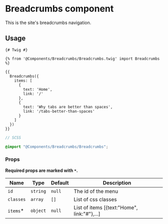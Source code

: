 # Breadcrumbs component

This is the site's breadcrumbs navigation.

## Usage

```twig
{# Twig #}

{% from '@Components/Breadcrumbs/Breadcrumbs.twig' import Breadcrumbs %}

{{
  Breadcrumbs({
    items: [
      {
        text: 'Home',
        link: '/'
      },
      {
        text: 'Why tabs are better than spaces',
        link: '/tabs-better-than-spaces'
      }
    ]
  })
}}
```

```scss
// SCSS

@import "@Components/Breadcrumbs/Breadcrumbs";
```

### Props

**Required props are marked with `*`.**

| Name      | Type     | Default | Description                                   |
| --------- | -------- | ------- | --------------------------------------------- |
| `id`      | `string` | `null`  | The id of the menu                            |
| `classes` | `array`  | `[]`    | List of css classes                           |
| `items`\* | `object` | `null`  | List of items \[{text:"Home", link:"#"},...\] |
